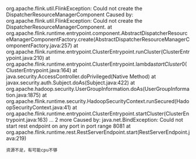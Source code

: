 
org.apache.flink.util.FlinkException: Could not create the DispatcherResourceManagerComponent
Caused by: org.apache.flink.util.FlinkException: Could not create the DispatcherResourceManagerComponent.
	at org.apache.flink.runtime.entrypoint.component.AbstractDispatcherResourceManagerComponentFactory.create(AbstractDispatcherResourceManagerComponentFactory.java:257)
	at org.apache.flink.runtime.entrypoint.ClusterEntrypoint.runCluster(ClusterEntrypoint.java:210)
	at org.apache.flink.runtime.entrypoint.ClusterEntrypoint.lambda$startCluster$0(ClusterEntrypoint.java:164)
	at java.security.AccessController.doPrivileged(Native Method)
	at javax.security.auth.Subject.doAs(Subject.java:422)
	at org.apache.hadoop.security.UserGroupInformation.doAs(UserGroupInformation.java:1875)
	at org.apache.flink.runtime.security.HadoopSecurityContext.runSecured(HadoopSecurityContext.java:41)
	at org.apache.flink.runtime.entrypoint.ClusterEntrypoint.startCluster(ClusterEntrypoint.java:163)
	... 2 more
Caused by: java.net.BindException: Could not start rest endpoint on any port in port range 8081
	at org.apache.flink.runtime.rest.RestServerEndpoint.start(RestServerEndpoint.java:219)
	
	资源不足，有可能cpu不够